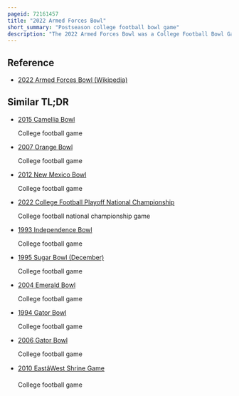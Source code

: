 ```yaml
---
pageid: 72161457
title: "2022 Armed Forces Bowl"
short_summary: "Postseason college football bowl game"
description: "The 2022 Armed Forces Bowl was a College Football Bowl Game played on December 22, 2022, at Amon G. Carter Stadium in Fort Worth, Texas. The 20th annual Armed Forces Bowl, the Game featured the Baylor Bears from the Big 12 Conference and the Air Force Falcons from the Mountain West Conference. The Game began at 634 Pm. M. Cst and was aired on Espn. It was one of the 202223 Bowl Games that concluded the 2022 Fbs Football Season. The Game was sponsored by Aerospace and Defense Company lockheed Martin and officially known as the Lockheed Martin armed Forces Bowl."
---
```


## Reference

- [2022 Armed Forces Bowl (Wikipedia)](https://en.wikipedia.org/?curid=72161457)

## Similar TL;DR

- [2015 Camellia Bowl](/tldr/en/2015-camellia-bowl)

  College football game

- [2007 Orange Bowl](/tldr/en/2007-orange-bowl)

  College football game

- [2012 New Mexico Bowl](/tldr/en/2012-new-mexico-bowl)

  College football game

- [2022 College Football Playoff National Championship](/tldr/en/2022-college-football-playoff-national-championship)

  College football national championship game

- [1993 Independence Bowl](/tldr/en/1993-independence-bowl)

  College football game

- [1995 Sugar Bowl (December)](/tldr/en/1995-sugar-bowl-december)

  College football game

- [2004 Emerald Bowl](/tldr/en/2004-emerald-bowl)

  College football game

- [1994 Gator Bowl](/tldr/en/1994-gator-bowl)

  College football game

- [2006 Gator Bowl](/tldr/en/2006-gator-bowl)

  College football game

- [2010 EastâWest Shrine Game](/tldr/en/2010-eastwest-shrine-game)

  College football game

